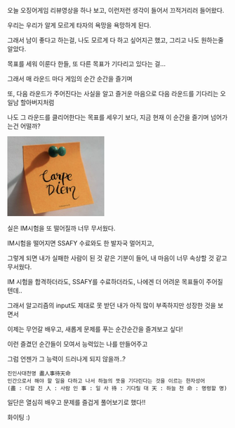 오늘 오징어게임 리뷰영상을 하나 보고, 이런저런 생각이 들어서 끄적거리러 들어왔다. 



우리는 우리가 알게 모르게 타자의 욕망을 욕망하게 된다. 

그래서 남이 좋다고 하는걸, 나도 모르게 다 하고 싶어지곤 했고, 그리고 나도 원하는줄 알았다.



목표를 세워 이룬다 한들, 또 다른 목표가 기다리고 있다는 걸... 

그래서 매 라운드 마다 게임의 순간 순간을 즐기며 

또, 다음 라운드가 주어진다는 사실을 알고  즐거운 마음으로 다음 라운드를 기다리는 오일남 할아버지처럼 

나도 그 라운드를 클리어한다는 목표를 세우기 보다, 지금 현재 이 순간을 즐기며 넘어가는건 어떨까? 

![image-20211004144407872](md-images/image-20211004144407872.png)

실은 IM시험을 또 떨어질까 너무 무서웠다. 

IM시험을 떨어지면 SSAFY 수료와도 한 발자국 멀어지고, 

그렇게 되면 내가 실패한 사람이 된 것 같은 기분이 들어, 내 마음이 너무 속상할 것 같고 무서웠다. 

IM 시험을 합격하더라도, SSAFY를 수료하더라도, 나에겐 더 어려운 목표들이 주어질텐데..



그래서 알고리즘의 input도 제대로 못 받던 내가 아직 많이 부족하지만 성장한 것을 보면서

이제는 무언갈 배우고, 새롭게 문제를 푸는 순간순간을 즐겨보고 싶다!

이런 즐겼던 순간들이 모여서 능력있는 나를 만들어주고 

그럼 언젠가 그 능력이 드러나게 되지 않을까..?



 ```
 진인사대천명 盡人事待天命
 인간으로서 해야 할 일을 다하고 나서 하늘의 뜻을 기다린다는 것을 이르는 한자성어
 (盡 : 다할 진 人 : 사람 인 事 : 일 사 待 : 기다릴 대 天 : 하늘 천 命 : 명령할 명)
 ```



일단은 열심히 배우고 문제를 즐겁게 풀어보기로 했다!!

화이팅 :)